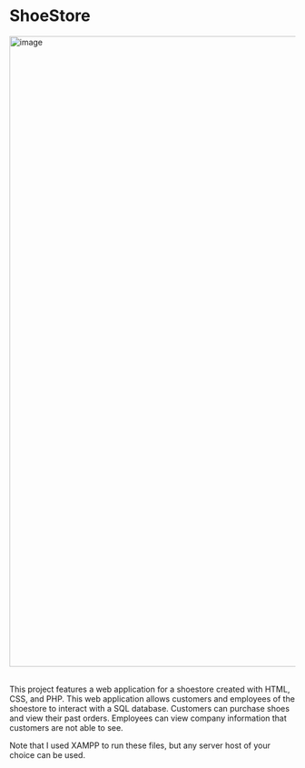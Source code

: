 # ShoeStore
<img width="1110" alt="image" src="https://github.com/Matt-Moran/ShoeStore/assets/127899353/b9bdffc9-b260-4edf-a5b4-4d75de9d8d31">
</br></br>
<p>This project features a web application for a shoestore created with HTML, CSS, and PHP. This web application allows customers and employees of the shoestore to interact with a SQL database. Customers can purchase shoes and view their past orders. Employees can view company information that customers are not able to see.</p>
<p>Note that I used XAMPP to run these files, but any server host of your choice can be used.</p>
